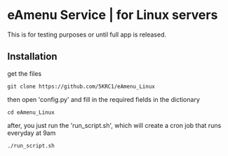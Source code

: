 # eAmenu Service | for Linux servers

This is for testing purposes or until full app is released.

## Installation
get the files
```
git clone https://github.com/5KRC1/eAmenu_Linux
```
then open 'config.py' and fill in the required fields in the dictionary
```
cd eAmenu_Linux
```
after, you just run the 'run_script.sh', which will create a cron job that runs everyday at 9am
```
./run_script.sh
```
